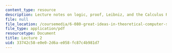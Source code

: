 ```yaml
---
content_type: resource
description: Lecture notes on logic, proof, Leibniz, and the Calculus Ratiocinator.
file: null
file_location: /coursemedia/6-080-great-ideas-in-theoretical-computer-science-spring-2008/33742c58e0e02d6ae058fc87c4b981d7_lec2.pdf
file_type: application/pdf
resourcetype: Document
title: Lecture 2
uid: 33742c58-e0e0-2d6a-e058-fc87c4b981d7
---
```

